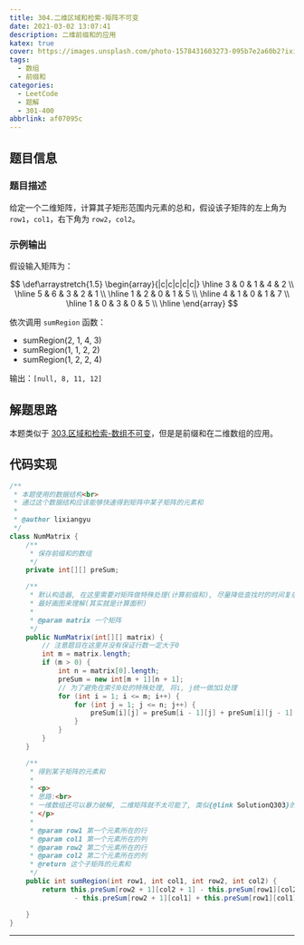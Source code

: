 ```yaml
---
title: 304.二维区域和检索-矩阵不可变
date: 2021-03-02 13:07:41
description: 二维前缀和的应用
katex: true
cover: https://images.unsplash.com/photo-1578431603273-095b7e2a60b2?ixid=MXwxMjA3fDB8MHxwaG90by1wYWdlfHx8fGVufDB8fHw%3D&ixlib=rb-1.2.1&auto=format&fit=crop&w=2121&q=80
tags:
  - 数组
  - 前缀和
categories:
  - LeetCode
  - 题解
  - 301-400
abbrlink: af07095c
---
```


## 题目信息

### 题目描述

给定一个二维矩阵，计算其子矩形范围内元素的总和，假设该子矩阵的左上角为 `row1`，`col1`，右下角为 `row2`，`col2`。

### 示例输出

假设输入矩阵为：

$$
\def\arraystretch{1.5}
   \begin{array}{|c|c|c|c|c|}
   \hline 
   3 & 0 & 1 & 4 & 2 \\ \hline
   5 & 6 & 3 & 2 & 1 \\ \hline
   1 & 2 & 0 & 1 & 5 \\ \hline
   4 & 1 & 0 & 1 & 7 \\ \hline
   1 & 0 & 3 & 0 & 5 \\ \hline
\end{array}
$$

依次调用 `sumRegion` 函数：

* sumRegion(2, 1, 4, 3)
* sumRegion(1, 1, 2, 2)
* sumRegion(1, 2, 2, 4)

输出：`[null, 8, 11, 12]`

## 解题思路

本题类似于 [303.区域和检索-数组不可变](/cbb5d165)，但是是前缀和在二维数组的应用。

## 代码实现

``` java
/**
 * 本题使用的数据结构<br>
 * 通过这个数据结构应该能够快速得到矩阵中某子矩阵的元素和
 *
 * @author lixiangyu
 */
class NumMatrix {
    /**
     * 保存前缀和的数组
     */
    private int[][] preSum;

    /**
     * 默认构造器, 在这里需要对矩阵做特殊处理(计算前缀和), 尽量降低查找时的时间复杂度,
     * 最好画图来理解(其实就是计算面积)
     *
     * @param matrix 一个矩阵
     */
    public NumMatrix(int[][] matrix) {
        // 注意题目在这里并没有保证行数一定大于0
        int m = matrix.length;
        if (m > 0) {
            int n = matrix[0].length;
            preSum = new int[m + 1][n + 1];
            // 为了避免在索引0处的特殊处理, 将i, j统一做加1处理
            for (int i = 1; i <= m; i++) {
                for (int j = 1; j <= n; j++) {
                    preSum[i][j] = preSum[i - 1][j] + preSum[i][j - 1] - preSum[i - 1][j - 1] + matrix[i - 1][j - 1];
                }
            }
        }
    }

    /**
     * 得到某子矩阵的元素和
     *
     * <p>
     * 思路:<br>
     * 一维数组还可以暴力破解, 二维矩阵就不太可能了, 类似{@link SolutionQ303}的思路, 计算矩阵中每个子矩阵的前缀和
     * </p>
     *
     * @param row1 第一个元素所在的行
     * @param col1 第一个元素所在的列
     * @param row2 第二个元素所在的行
     * @param col2 第二个元素所在的列
     * @return 这个子矩阵的元素和
     */
    public int sumRegion(int row1, int col1, int row2, int col2) {
        return this.preSum[row2 + 1][col2 + 1] - this.preSum[row1][col2 + 1]
                - this.preSum[row2 + 1][col1] + this.preSum[row1][col1];

    }
}
```

---
